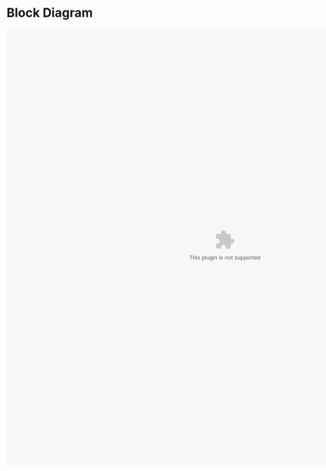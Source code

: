 # Block Diagram

<object data="Team304-Block Diagram.drawio.pdf" width="1000" height="1000" type='pdf'/>

